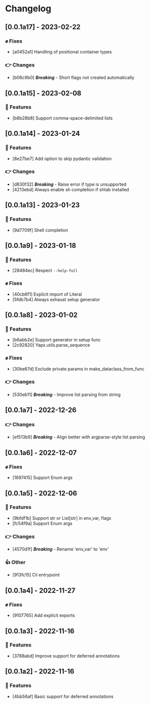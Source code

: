 # Changelog

## [0.0.1a17] - 2023-02-22

### :fist: Fixes

- [a0452a1] Handling of positional container types

### :point_right: Changes

- [b06c9b0] ***Breaking*** - Short flags not created automatically

## [0.0.1a15] - 2023-02-08

### :clap: Features

- [b8b28b8] Support comma-space-delimited lists

## [0.0.1a14] - 2023-01-24

### :clap: Features

- [8e27be7] Add option to skip pydantic validation

### :point_right: Changes

- [d830f32] ***Breaking*** - Raise error if type is unsupported
- [4213ebd] Always enable sh completion if shtab installed

## [0.0.1a13] - 2023-01-23

### :clap: Features

- [9d7709f] Shell completion

## [0.0.1a9] - 2023-01-18

### :clap: Features

- [28484ec] Respect `--help-full`

### :fist: Fixes

- [40cb6f1] Explicit import of Literal
- [5fdb7b4] Always exhaust setup generator

## [0.0.1a8] - 2023-01-02

### :clap: Features

- [b6abb2e] Support generator in setup func
- [2c92820] Yapx.utils.parse_sequence

### :fist: Fixes

- [30be67d] Exclude private params in make_dataclass_from_func

### :point_right: Changes

- [530eb11] ***Breaking*** - Improve list parsing from string

## [0.0.1a7] - 2022-12-26

### :point_right: Changes

- [ef513b9] ***Breaking*** - Align better with argparse-style list parsing

## [0.0.1a6] - 2022-12-07

### :fist: Fixes

- [1697415] Support Enum args

## [0.0.1a5] - 2022-12-06

### :clap: Features

- [9bfdf1b] Support str or List[str] in env_var, flags
- [fc54f9a] Support Enum args

### :point_right: Changes

- [4570d1f] ***Breaking*** - Rename 'env_var' to 'env'

### :thumbsup: Other

- [913fc15] Cli entrypoint

## [0.0.1a4] - 2022-11-27

### :fist: Fixes

- [9107765] Add explicit exports

## [0.0.1a3] - 2022-11-16

### :clap: Features

- [3788abd] Improve support for deferred annotations

## [0.0.1a2] - 2022-11-16

### :clap: Features

- [4bb56af] Basic support for deferred annotations

<!-- generated by git-cliff -->
